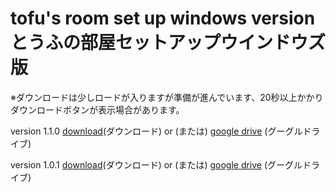 # tofu's room set up windows version とうふの部屋セットアップウインドウズ版

※ダウンロードは少しロードが入りますが準備が進んでいます、20秒以上かかりダウンロードボタンが表示場合があります。

version 1.1.0 [download](https://drive.google.com/uc?id=1s6GzIxnQ24HMePt-hUvX2ZyH-xSmUomS)(ダウンロード) or (または) [google drive](https://drive.google.com/file/d/1s6GzIxnQ24HMePt-hUvX2ZyH-xSmUomS/view?usp=sharing) (グーグルドライブ)

version 1.0.1 [download](https://drive.google.com/uc?id=1s0gdQOm5DZkmwz94KZq3mIdCAxSCW2I2)(ダウンロード) or (または) [google drive](https://drive.google.com/file/d/1s0gdQOm5DZkmwz94KZq3mIdCAxSCW2I2/view?usp=sharing) (グーグルドライブ)
